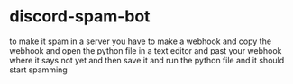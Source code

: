 # discord-spam-bot
to make it spam in a server you have to make a webhook and copy the webhook and open the python file in a text editor and past your webhook where it says not yet and then save it and run the python file and it should start spamming
